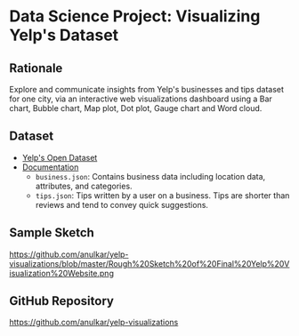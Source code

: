 # Data Science Project: Visualizing Yelp's Dataset

## Rationale  

Explore and communicate insights from Yelp's businesses and tips dataset for one city, via an interactive web visualizations dashboard using a Bar chart, Bubble chart, Map plot, Dot plot, Gauge chart and Word cloud.

## Dataset
* [Yelp's Open Dataset](https://www.yelp.com/dataset)
* [Documentation](https://www.yelp.com/dataset/documentation/main)
  * `business.json`: Contains business data including location data, attributes, and categories.
  * `tips.json`: Tips written by a user on a business. Tips are shorter than reviews and tend to convey quick suggestions.

## Sample Sketch

https://github.com/anulkar/yelp-visualizations/blob/master/Rough%20Sketch%20of%20Final%20Yelp%20Visualization%20Website.png

## GitHub Repository
https://github.com/anulkar/yelp-visualizations
